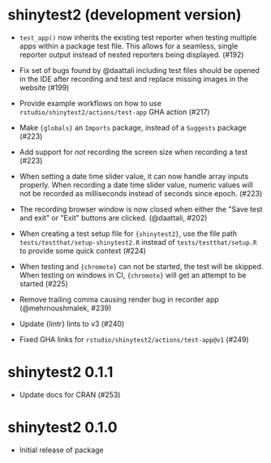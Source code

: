 # shinytest2 (development version)

* `test_app()` now inherits the existing test reporter when testing multiple apps within a package test file. This allows for a seamless, single reporter output instead of nested reporters being displayed. (#192)

* Fix set of bugs found by @daattali including test files should be opened in the IDE after recording and test and replace missing images in the website (#199)

* Provide example workflows on how to use `rstudio/shinytest2/actions/test-app` GHA action (#217)

* Make `{globals}` an `Imports` package, instead of a `Suggests` package (#223)

* Add support for _not_ recording the screen size when recording a test (#223)

* When setting a date time slider value, it can now handle array inputs properly. When recording a date time slider value, numeric values will not be recorded as milliseconds instead of seconds since epoch. (#223)

* The recording browser window is now closed when either the "Save test and exit" or "Exit" buttons are clicked. (@daattali, #202)

* When creating a test setup file for `{shinytest2}`, use the file path `tests/testthat/setup-shinytest2.R` instead of `tests/testthat/setup.R` to provide some quick context (#224)

* When testing and `{chromote}` can not be started, the test will be skipped. When testing on windows in CI, `{chromote}` will get an attempt to be started (#225)

* Remove trailing comma causing render bug in recorder app (@mehrnoushmalek, #239)

* Update {lintr} lints to v3 (#240)

* Fixed GHA links for `rstudio/shinytest2/actions/test-app@v1` (#249)


# shinytest2 0.1.1

* Update docs for CRAN (#253)


# shinytest2 0.1.0

* Initial release of package
